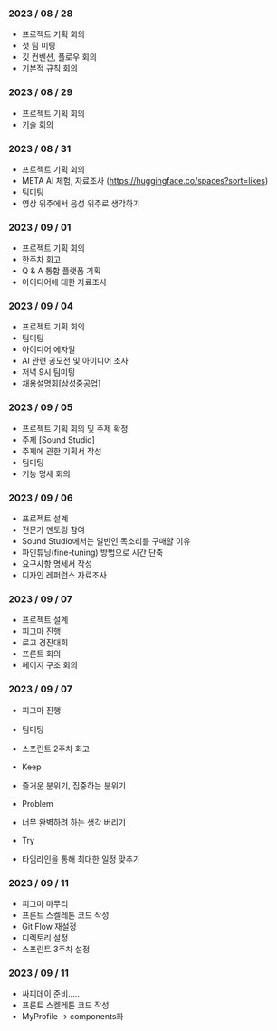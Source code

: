 
### 2023 / 08 / 28

- 프로젝트 기획 회의
- 첫 팀 미팅
- 깃 컨벤션, 플로우 회의
- 기본적 규칙 회의

### 2023 / 08 / 29

- 프로젝트 기획 회의
- 기술 회의

### 2023 / 08 / 31

- 프로젝트 기획 회의
- META AI 체험, 자료조사 (https://huggingface.co/spaces?sort=likes)
- 팀미팅
- 영상 위주에서 음성 위주로 생각하기

### 2023 / 09 / 01

- 프로젝트 기획 회의
- 한주차 회고
- Q & A 통합 플랫폼 기획
- 아이디어에 대한 자료조사

### 2023 / 09 / 04

- 프로젝트 기획 회의
- 팀미팅
- 아이디어 에자일
- AI 관련 공모전 및 아이디어 조사
- 저녁 9시 팀미팅
- 채용설명회[삼성중공업]

### 2023 / 09 / 05

- 프로젝트 기획 회의 및 주제 확정
- 주제 [Sound Studio]
- 주제에 관한 기획서 작성
- 팀미팅
- 기능 명세 회의

### 2023 / 09 / 06

- 프로젝트 설계
- 전문가 멘토링 참여
- Sound Studio에서는 일반인 목소리를 구매할 이유
- 파인튜닝(fine-tuning) 방법으로 시간 단축
- 요구사항 명세서 작성
- 디자인 레퍼런스 자료조사

### 2023 / 09 / 07

- 프로젝트 설계
- 피그마 진행
- 로고 경진대회
- 프론트 회의
- 페이지 구조 회의

### 2023 / 09 / 07

- 피그마 진행
- 팀미팅
- 스프린트 2주차 회고

- Keep 
 - 즐거운 분위기, 집중하는 분위기
- Problem 
 - 너무 완벽하려 하는 생각 버리기
- Try 
 - 타임라인을 통해 최대한 일정 맞추기

 ### 2023 / 09 / 11

- 피그마 마무리
- 프론트 스켈레톤 코드 작성
- Git Flow 재설정
- 디렉토리 설정
- 스프린트 3주차 설정

 ### 2023 / 09 / 11

- 싸피데이 준비.....
- 프론트 스켈레톤 코드 작성
- MyProfile -> components화
